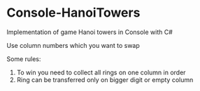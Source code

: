 # Console-HanoiTowers
Implementation of game Hanoi towers in Console with C#

Use column numbers which you want to swap

Some rules:
1. To win you need to collect all rings on one column in order 
2. Ring can be transferred only on bigger digit or empty column
